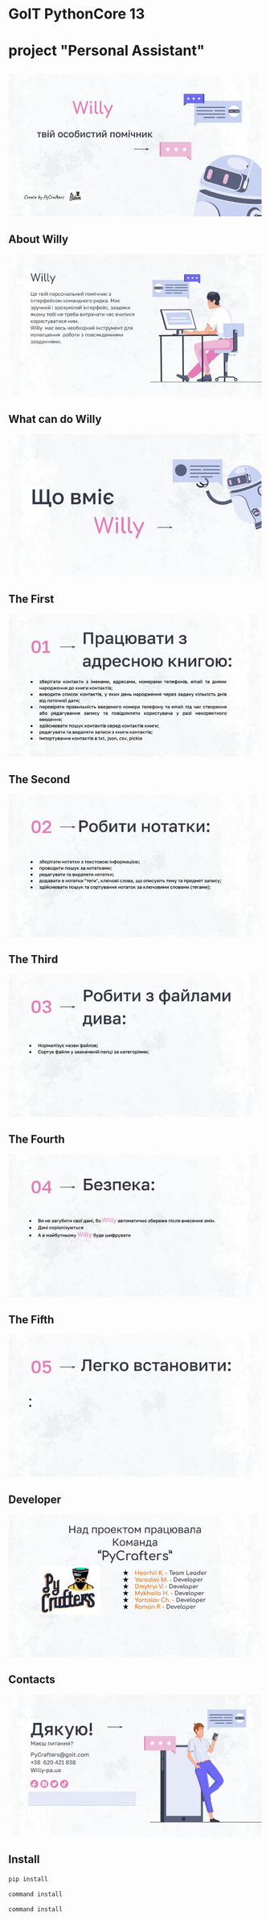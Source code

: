 # GoIT PythonCore 13
# project "Personal Assistant"
##
![Willy_personal_assistance](img/slide_1.jpg)
## About Willy
![Willy_about](img/slide_2.jpg)
## What can do Willy
![Willy_what_can_do](img/slide_3.jpg)
## The First
![Willy_01](img/slide_4.jpg)
## The Second
![Willy_02](img/slide_5.jpg)
## The Third
![Willy_03](img/slide_6.jpg)
## The Fourth
![Willy_04](img/slide_7.jpg)
## The Fifth
![Willy_05](img/slide_8.jpg)
## Developer
![Willy_developers](img/slide_9.jpg)
## Contacts
![PyCrafters_contacts](img/slide_10.jpg)
## Install
```
pip install
```
```
command install
```
```
command install
```
